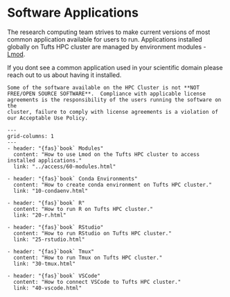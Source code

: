 # Software Applications

The research computing team strives to make current versions of most common application available for users to run.
Applications installed globally on Tufts HPC cluster are managed by environment modules - [Lmod](../access/50-modules).

If you dont see a common application used in your scientific domain please reach out to us about having it installed.

```{attention}
Some of the software available on the HPC Cluster is not **NOT FREE/OPEN SOURCE SOFTWARE**.  Compliance with applicable license agreements is the responsibility of the users running the software on the
cluster, failure to comply with license agreements is a violation of our Acceptable Use Policy.
```

```{gallery-grid}
---
grid-columns: 1
---
- header: "{fas}`book` Modules"
  content: "How to use Lmod on the Tufts HPC cluster to access installed applications."
  link: "../access/60-modules.html"

- header: "{fas}`book` Conda Environments"
  content: "How to create conda environment on Tufts HPC cluster."
  link: "10-condaenv.html"

- header: "{fas}`book` R"
  content: "How to run R on Tufts HPC cluster."
  link: "20-r.html"

- header: "{fas}`book` RStudio"
  content: "How to run RStudio on Tufts HPC cluster."
  link: "25-rstudio.html"

- header: "{fas}`book` Tmux"
  content: "How to run Tmux on Tufts HPC cluster."
  link: "30-tmux.html"

- header: "{fas}`book` VSCode"
  content: "How to connect VSCode to Tufts HPC cluster."
  link: "40-vscode.html"
```
